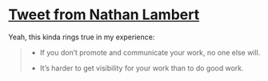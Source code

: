 # [Tweet from Nathan Lambert](https://x.com/natolambert/status/1709598547178582373?s=46)

Yeah, this kinda rings true in my experience:

> * If you don’t promote and communicate your work, no one else will.
> 
> * It’s harder to get visibility for your work than to do good work.

